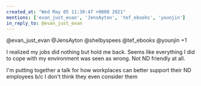 ```yaml
---
created_at: "Wed May 05 11:30:47 +0000 2021"
mentions: ['evan_just_evan', 'JensAyton', 'tef_ebooks', 'younjin']
in_reply_to: @evan_just_evan
---
```


@evan_just_evan @JensAyton @shelbyspees @tef_ebooks @younjin +1 

I realized my jobs did nothing but hold me back. Seems like everything I did to cope with my environment was seen as wrong. Not ND friendly at all.

I'm putting together a talk for how workplaces can better support their ND employees b/c I don't think they even consider them